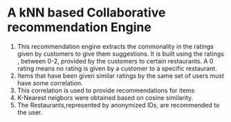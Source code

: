 # A kNN based Collaborative recommendation Engine

1) This recommendation engine extracts the commonality in the ratings given by customers to give them suggestions. It is built using the ratings , between 0-2, provided by the customers to certain restaurants. A 0 rating means no rating is given by a customer to a specific restaurant.
2) Items that have been given similar ratings by the same set of users must have some correlation.
3) This correlation is used to provide recommendations for items 
4) K-Nearest neigbors were obtained based on cosine similarity.
5) The Restaurants,represented by anonymized IDs, are recommended to the user. 
